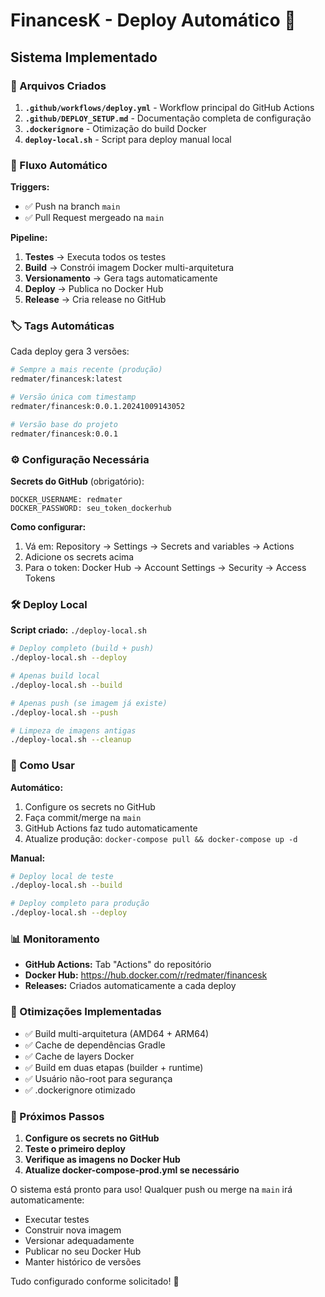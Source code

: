 # FinancesK - Deploy Automático 🚀

## Sistema Implementado

### 📁 Arquivos Criados

1. **`.github/workflows/deploy.yml`** - Workflow principal do GitHub Actions
2. **`.github/DEPLOY_SETUP.md`** - Documentação completa de configuração
3. **`.dockerignore`** - Otimização do build Docker
4. **`deploy-local.sh`** - Script para deploy manual local

### 🔄 Fluxo Automático

**Triggers:**
- ✅ Push na branch `main`
- ✅ Pull Request mergeado na `main`

**Pipeline:**
1. **Testes** → Executa todos os testes
2. **Build** → Constrói imagem Docker multi-arquitetura
3. **Versionamento** → Gera tags automaticamente
4. **Deploy** → Publica no Docker Hub
5. **Release** → Cria release no GitHub

### 🏷️ Tags Automáticas

Cada deploy gera 3 versões:

```bash
# Sempre a mais recente (produção)
redmater/financesk:latest

# Versão única com timestamp
redmater/financesk:0.0.1.20241009143052

# Versão base do projeto
redmater/financesk:0.0.1
```

### ⚙️ Configuração Necessária

**Secrets do GitHub** (obrigatório):
```
DOCKER_USERNAME: redmater
DOCKER_PASSWORD: seu_token_dockerhub
```

**Como configurar:**
1. Vá em: Repository → Settings → Secrets and variables → Actions
2. Adicione os secrets acima
3. Para o token: Docker Hub → Account Settings → Security → Access Tokens

### 🛠️ Deploy Local

**Script criado:** `./deploy-local.sh`

```bash
# Deploy completo (build + push)
./deploy-local.sh --deploy

# Apenas build local
./deploy-local.sh --build

# Apenas push (se imagem já existe)
./deploy-local.sh --push

# Limpeza de imagens antigas
./deploy-local.sh --cleanup
```

### 🎯 Como Usar

**Automático:**
1. Configure os secrets no GitHub
2. Faça commit/merge na `main`
3. GitHub Actions faz tudo automaticamente
4. Atualize produção: `docker-compose pull && docker-compose up -d`

**Manual:**
```bash
# Deploy local de teste
./deploy-local.sh --build

# Deploy completo para produção
./deploy-local.sh --deploy
```

### 📊 Monitoramento

- **GitHub Actions:** Tab "Actions" do repositório
- **Docker Hub:** https://hub.docker.com/r/redmater/financesk
- **Releases:** Criados automaticamente a cada deploy

### 🔧 Otimizações Implementadas

- ✅ Build multi-arquitetura (AMD64 + ARM64)
- ✅ Cache de dependências Gradle
- ✅ Cache de layers Docker
- ✅ Build em duas etapas (builder + runtime)
- ✅ Usuário não-root para segurança
- ✅ .dockerignore otimizado

### 🚨 Próximos Passos

1. **Configure os secrets no GitHub**
2. **Teste o primeiro deploy**
3. **Verifique as imagens no Docker Hub**
4. **Atualize docker-compose-prod.yml se necessário**

O sistema está pronto para uso! Qualquer push ou merge na `main` irá automaticamente:
- Executar testes
- Construir nova imagem
- Versionar adequadamente
- Publicar no seu Docker Hub
- Manter histórico de versões

Tudo configurado conforme solicitado! 🎉
